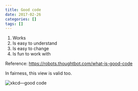 ```yaml
---
title: Good code
date: 2017-02-26
categories: []
tags: []
---
```


1. Works
2. Is easy to understand
3. Is easy to change
4. Is fun to work with

Reference: [][1]<https://robots.thoughtbot.com/what-is-good-code>

In fairness, this view is valid too.

![xkcd—good code](/images/xkcd-good-code.png)

[1]: https://robots.thoughtbot.com/what-is-good-code
[2]: https://xkcd.com/844
